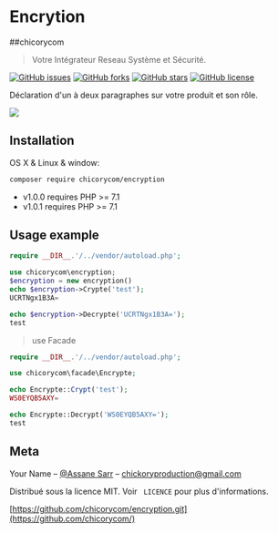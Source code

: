 # Encrytion

##chicorycom
> Votre Intégrateur Reseau Système et Sécurité.

[![GitHub issues](https://img.shields.io/github/issues/chicorycom/encryption.svg?style=popout-square)](https://github.com/chicorycom/encryption/issues)
[![GitHub forks](https://img.shields.io/github/forks/chicorycom/encryption.svg?style=popout-square)](https://github.com/chicorycom/encryption/network)
[![GitHub stars](https://img.shields.io/github/stars/chicorycom/encryption.svg?style=popout-square)](https://github.com/chicorycom/encryption/stargazers)
[![GitHub license](https://img.shields.io/github/license/chicorycom/encryption.svg?style=popout-square)](https://github.com/chicorycom/encryption)

Déclaration d'un à deux paragraphes sur votre produit et son rôle.

![](header.png)

## Installation

OS X & Linux & window:

```sh
composer require chicorycom/encryption
```
- v1.0.0 requires PHP >= 7.1 
- v1.0.1 requires PHP >= 7.1 

## Usage example
```php
require __DIR__.'/../vendor/autoload.php';

use chicorycom\encryption;
$encryption = new encryption()
echo $encryption->Crypte('test');
UCRTNgx1B3A=

echo $encryption->Decrypte('UCRTNgx1B3A=');
test
```

> use Facade
```php
require __DIR__.'/../vendor/autoload.php';

use chicorycom\facade\Encrypte;

echo Encrypte::Crypt('test');
WS0EYQB5AXY=

echo Encrypte::Decrypt('WS0EYQB5AXY=');
test
```

## Meta

Your Name – [@Assane Sarr](https://www.facebook.com/chicorycom.net) – chickoryproduction@gmail.com

Distribué sous la licence MIT. Voir `` LICENCE`` pour plus d'informations.

[https://github.com/chicorycom/encryption.git](https://github.com/chicorycom/)

